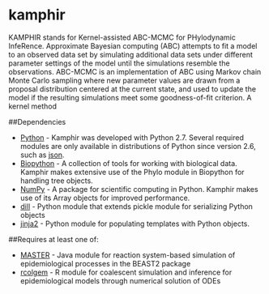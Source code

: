 kamphir
=======

KAMPHIR stands for Kernel-assisted ABC-MCMC for PHylodynamic InfeRence.
Approximate Bayesian computing (ABC) attempts to fit a model to an observed data set by simulating additional data sets under different parameter settings of the model until the simulations resemble the observations.
ABC-MCMC is an implementation of ABC using Markov chain Monte Carlo sampling where new parameter values are drawn from a proposal distribution centered at the current state, and used to update the model if the resulting simulations meet some goodness-of-fit criterion. 
A kernel method 

##Dependencies
* [Python](https://www.python.org/) - Kamphir was developed with Python 2.7.  Several required modules are only available in distributions of Python since version 2.6, such as [json](https://docs.python.org/2/library/json.html).
* [Biopython](http://biopython.org/wiki/Main_Page) - A collection of tools for working with biological data.  Kamphir makes extensive use of the Phylo module in Biopython for handling tree objects.
* [NumPy](http://www.numpy.org/) - A package for scientific computing in Python.  Kamphir makes use of its Array objects for improved performance.
* [dill](https://pypi.python.org/pypi/dill) - Python module that extends pickle module for serializing Python objects
* [jinja2](http://jinja.pocoo.org/) - Python module for populating templates with Python objects.
 
##Requires at least one of:
* [MASTER](http://compevol.github.io/MASTER/) - Java module for reaction system-based simulation of epidemiological processes in the BEAST2 package
* [rcolgem](http://colgem.r-forge.r-project.org/) - R module for coalescent simulation and inference for epidemiological models through numerical solution of ODEs

